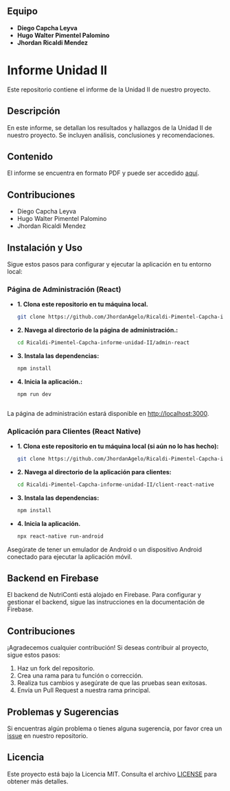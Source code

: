 ## Equipo

- **Diego Capcha Leyva**
- **Hugo Walter Pimentel Palomino**
- **Jhordan Ricaldi Mendez**

# Informe Unidad II

Este repositorio contiene el informe de la Unidad II de nuestro proyecto.

## Descripción

En este informe, se detallan los resultados y hallazgos de la Unidad II de nuestro proyecto. Se incluyen análisis, conclusiones y recomendaciones.

## Contenido

El informe se encuentra en formato PDF y puede ser accedido [aquí](https://github.com/JhordanAgelo/Ricaldi-Pimentel-Capcha-informe-unidad-II/blob/3b9bbc994748868d8e6d0436da696784dc9dd00e/Ricaldi-Pimentel-Capcha-informe-unidad-II%20.pdf).



## Contribuciones

- Diego Capcha Leyva 
- Hugo Walter Pimentel Palomino
- Jhordan Ricaldi Mendez

  
## Instalación y Uso

Sigue estos pasos para configurar y ejecutar la aplicación en tu entorno local:

### Página de Administración (React)


- **1. Clona este repositorio en tu máquina local.**

  ```bash
  git clone https://github.com/JhordanAgelo/Ricaldi-Pimentel-Capcha-informe-unidad-II.git

- **2. Navega al directorio de la página de administración.:**

  ```bash
  cd Ricaldi-Pimentel-Capcha-informe-unidad-II/admin-react

- **3. Instala las dependencias:**

  ```bash
  npm install

- **4. Inicia la aplicación.:**

  ```bash
  npm run dev



La página de administración estará disponible en [http://localhost:3000](http://localhost:3000).

### Aplicación para Clientes (React Native)

- **1. Clona este repositorio en tu máquina local (si aún no lo has hecho):**

  ```bash
  git clone https://github.com/JhordanAgelo/Ricaldi-Pimentel-Capcha-informe-unidad-II.git


- **2. Navega al directorio de la aplicación para clientes:**

  ```bash
  cd Ricaldi-Pimentel-Capcha-informe-unidad-II/client-react-native

- **3. Instala las dependencias:**

  ```bash
  npm install


- **4. Inicia la aplicación.**

  ```bash
  npx react-native run-android


Asegúrate de tener un emulador de Android o un dispositivo Android conectado para ejecutar la aplicación móvil.

## Backend en Firebase

El backend de NutriConti está alojado en Firebase. Para configurar y gestionar el backend, sigue las instrucciones en la documentación de Firebase.

## Contribuciones

¡Agradecemos cualquier contribución! Si deseas contribuir al proyecto, sigue estos pasos:

1. Haz un fork del repositorio.
2. Crea una rama para tu función o corrección.
3. Realiza tus cambios y asegúrate de que las pruebas sean exitosas.
4. Envía un Pull Request a nuestra rama principal.

## Problemas y Sugerencias

Si encuentras algún problema o tienes alguna sugerencia, por favor crea un [issue](https://github.com/tuusuario/nutriconti/issues) en nuestro repositorio.

## Licencia

Este proyecto está bajo la Licencia MIT. Consulta el archivo [LICENSE](LICENSE) para obtener más detalles.
